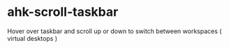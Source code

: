 # ahk-scroll-taskbar
Hover over taskbar and scroll up or down to switch between workspaces ( virtual desktops )
